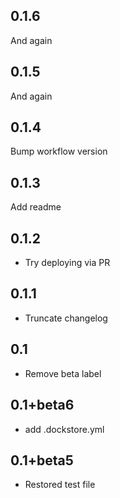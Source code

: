 0.1.6
-----
And again

0.1.5
-----
And again

0.1.4
-----
Bump workflow version

0.1.3
-----
Add readme

0.1.2
---------
- Try deploying via PR

0.1.1
---------
- Truncate changelog

0.1
---------
- Remove beta label

0.1+beta6
---------
- add .dockstore.yml

0.1+beta5
---------
- Restored test file
